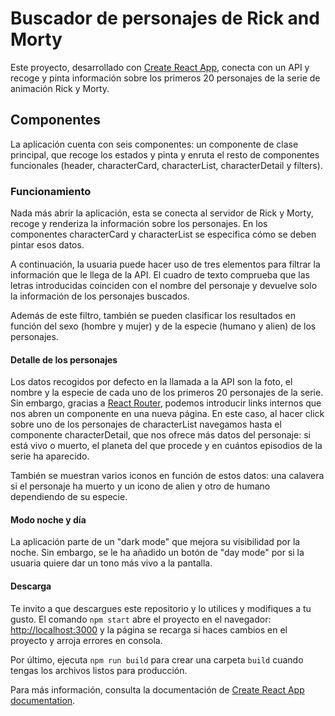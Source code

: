 # Buscador de personajes de Rick and Morty

Este proyecto, desarrollado con [Create React App](https://github.com/facebook/create-react-app), conecta con un API y recoge y pinta información sobre los primeros 20 personajes de la serie de animación Rick y Morty.

## Componentes

La aplicación cuenta con seis componentes: un componente de clase principal, que recoge los estados y pinta y enruta el resto de componentes funcionales (header, characterCard, characterList, characterDetail y filters).

### Funcionamiento

Nada más abrir la aplicación, esta se conecta al servidor de Rick y Morty, recoge y renderiza la información sobre los personajes. En los componentes characterCard y characterList se especifica cómo se deben pintar esos datos.

A continuación, la usuaria puede hacer uso de tres elementos para filtrar la información que le llega de la API. El cuadro de texto comprueba que las letras introducidas coinciden con el nombre del personaje y devuelve solo la información de los personajes buscados.

Además de este filtro, también se pueden clasificar los resultados en función del sexo (hombre y mujer) y de la especie (humano y alien) de los personajes.

#### Detalle de los personajes

Los datos recogidos por defecto en la llamada a la API son la foto, el nombre y la especie de cada uno de los primeros 20 personajes de la serie. Sin embargo, gracias a [React Router](https://reacttraining.com/react-router/), podemos introducir links internos que nos abren un componente en una nueva página. En este caso, al hacer click sobre uno de los personajes de characterList navegamos hasta el componente characterDetail, que nos ofrece más datos del personaje: si está vivo o muerto, el planeta del que procede y en cuántos episodios de la serie ha aparecido.

También se muestran varios iconos en función de estos datos: una calavera si el personaje ha muerto y un icono de alien y otro de humano dependiendo de su especie.

#### Modo noche y día

La aplicación parte de un "dark mode" que mejora su visibilidad por la noche. Sin embargo, se le ha añadido un botón de "day mode" por si la usuaria quiere dar un tono más vivo a la pantalla.

#### Descarga

Te invito a que descargues este repositorio y lo utilices y modifiques a tu gusto. El comando `npm start` abre el proyecto en el navegador: [http://localhost:3000](http://localhost:3000) y la página se recarga si haces cambios en el proyecto y arroja errores en consola.

Por último, ejecuta `npm run build` para crear una carpeta `build` cuando tengas los archivos listos para producción.

Para más información, consulta la documentación de [Create React App documentation](https://facebook.github.io/create-react-app/docs/getting-started).


